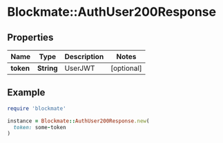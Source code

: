 # Blockmate::AuthUser200Response

## Properties

| Name | Type | Description | Notes |
| ---- | ---- | ----------- | ----- |
| **token** | **String** | UserJWT | [optional] |

## Example

```ruby
require 'blockmate'

instance = Blockmate::AuthUser200Response.new(
  token: some-token
)
```

